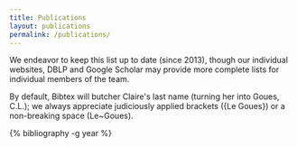 ```yaml
---
title: Publications
layout: publications
permalink: /publications/
---
```


We endeavor to keep this list up to date (since 2013), though our individual
websites, DBLP and Google Scholar may provide more complete lists for individual
members of the team.

By default, Bibtex will butcher Claire's last name (turning her into Goues,
C.L.); we always appreciate judiciously applied brackets ({Le Goues}) or a
non-breaking space (Le~Goues).

{% bibliography -g year %}

